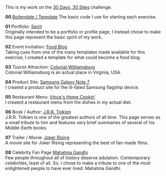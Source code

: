 This is my work on the [30 Days, 30 Sites](http://www.subscribepage.com/30days30sites) challenge.

**00** [Boilerplate / Template](https://github.com/VAggrippino/30Days30Sites/tree/master/00_boilerplate)
The basic code I use for starting each exercise.  

**01** Portfolio: [Spirit](01_spirit/)  
Originally intended to be a portfolio or profile page, I instead chose to make this page represent the basic spirit of my work.

**02** Event Invitation: [Food Blog](02_food_blog_template)  
Taking cues from one of the many templates made available for this exercise, I created a template for what could become a food blog.

**03** Tourist Attraction: [Colonial Williamsburg](03_colonial_williamsburg)  
Colonial Williamsburg is an actual place in Virginia, USA.

**04** Product Site: [Samsung Galaxy Note 7](07_sgnote7)  
I created a product site for the ill-fated Samsung flagship device.

**05** Restaurant Menu: [Vince's Home Cookin’](05_restaurant_menu)  
I created a restaurant menu from the dishes in my actual diet.

**06** Book / Author: [J.R.R. Tolkien](06_jrr_tolkien)  
J.R.R. Tolkien is one of the greatest authors of all time. This page serves as a small tribute to him and features very brief summaries of several of his Middle-Earth books.

**07** Trailer / Movie: [Joker Rising](07_joker_rising)  
A movie site for Joker Rising representing the best of fan-made films.

**08** Celebrity Fan Page [Mahatma Gandhi](08_gandhi)  
Few people throughout all of history deserve adulation. Contemporary celebrities, least of all. So, I chose to make a tribute to one of the most enlightened people to have ever lived: Mahatma Gandhi.
